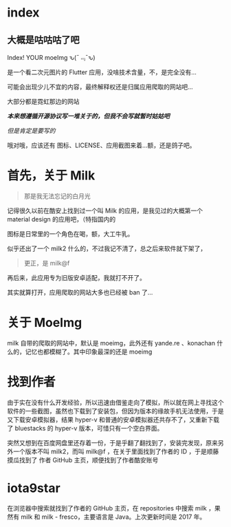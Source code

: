 # index

## 大概是咕咕咕了吧

Index! YOUR moeImg ԅ(¯﹃¯ԅ)

是一个看二次元图片的 Flutter 应用，没啥技术含量，不，是完全没有...

可能会出现少儿不宜的内容，最终解释权还是归属应用爬取的网站吧...

大部分都是霓虹那边的网站

***本来想遵循开源协议写一堆关于的，但我不会写就暂时姑姑吧***

*但是肯定是要写的*

哦对哦，应该还有 图标、LICENSE、应用截图来着...额，还是鸽子吧。


# 首先，关于 Milk

> 那是我无法忘记的白月光

记得很久以前在酷安上找到过一个叫 Milk 的应用，是我见过的大概第一个 material design 的应用吧，（特指国内的

图标是日常里的一个角色在喝，额，大工牛乳。

似乎还出了一个 milk2 什么的，不过我记不清了，总之后来软件就下架了，

> 更正，是 milk@f

再后来，此应用专为旧版安卓适配，我就打不开了。

其实就算打开，应用爬取的网站大多也已经被 ban 了...

# 关于 MoeImg

milk 自带的爬取的网站中，默认是 moeimg，此外还有 yande.re 、konachan 什么的，记忆也都模糊了。其中印象最深的还是 moeimg

# 找到作者

由于实在没有什么开发经验，所以迅速由借鉴走向了模拟，所以就在网上寻找这个软件的一些截图，虽然也下载到了安装包，但因为版本的缘故手机无法使用，于是又下载安卓模拟器，结果 hyper-v 和普通的安卓模拟器还共存不了，又重新下载了 bluestacks 的 hyper-v 版本，可惜只有一个空白界面。

突然又想到在百度网盘里还存着一份，于是乎翻了翻找到了，安装完发现，原来另外一个版本不叫 milk2，而叫 milk@f ，在关于里面找到了作者的 ID ，于是顺藤摸瓜找到了 作者 GitHub 主页，顺便找到了作者酷安账号

# iota9star

在浏览器中搜索就找到了作者的 GitHub 主页，在 repositories 中搜索 milk ，果然有 milk 和 milk - fresco，主要语言是 Java。上次更新时间是 2017 年。
